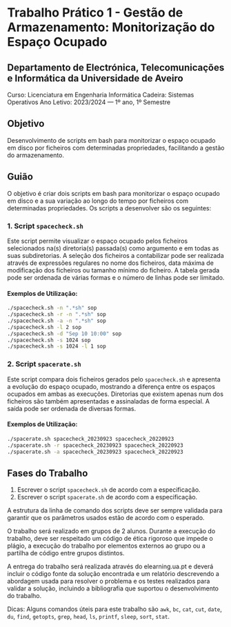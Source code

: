 # Trabalho Prático 1 - Gestão de Armazenamento: Monitorização do Espaço Ocupado

## Departamento de Electrónica, Telecomunicações e Informática da Universidade de Aveiro
Curso: Licenciatura em Engenharia Informática
Cadeira: Sistemas Operativos
Ano Letivo: 2023/2024 — 1º ano, 1º Semestre

## Objetivo

Desenvolvimento de scripts em bash para monitorizar o espaço ocupado em disco por ficheiros com determinadas propriedades, facilitando a gestão do armazenamento.

## Guião

O objetivo é criar dois scripts em bash para monitorizar o espaço ocupado em disco e a sua variação ao longo do tempo por ficheiros com determinadas propriedades. Os scripts a desenvolver são os seguintes:

### 1. Script `spacecheck.sh`

Este script permite visualizar o espaço ocupado pelos ficheiros selecionados na(s) diretoria(s) passada(s) como argumento e em todas as suas subdiretorias. A seleção dos ficheiros a contabilizar pode ser realizada através de expressões regulares no nome dos ficheiros, data máxima de modificação dos ficheiros ou tamanho mínimo do ficheiro. A tabela gerada pode ser ordenada de várias formas e o número de linhas pode ser limitado.

#### Exemplos de Utilização:

```bash
./spacecheck.sh -n ".*sh" sop
./spacecheck.sh -r -n ".*sh" sop
./spacecheck.sh -a -n ".*sh" sop
./spacecheck.sh -l 2 sop
./spacecheck.sh -d "Sep 10 10:00" sop
./spacecheck.sh -s 1024 sop
./spacecheck.sh -s 1024 -l 1 sop
```

### 2. Script `spacerate.sh`

Este script compara dois ficheiros gerados pelo `spacecheck.sh` e apresenta a evolução do espaço ocupado, mostrando a diferença entre os espaços ocupados em ambas as execuções. Diretorias que existem apenas num dos ficheiros são também apresentadas e assinaladas de forma especial. A saída pode ser ordenada de diversas formas.

#### Exemplos de Utilização:

```bash
./spacerate.sh spacecheck_20230923 spacecheck_20220923
./spacerate.sh -r spacecheck_20230923 spacecheck_20220923
./spacerate.sh -a spacecheck_20230923 spacecheck_20220923
```

## Fases do Trabalho

1. Escrever o script `spacecheck.sh` de acordo com a especificação.
2. Escrever o script `spacerate.sh` de acordo com a especificação.

A estrutura da linha de comando dos scripts deve ser sempre validada para garantir que os parâmetros usados estão de acordo com o esperado.

O trabalho será realizado em grupos de 2 alunos. Durante a execução do trabalho, deve ser respeitado um código de ética rigoroso que impede o plágio, a execução do trabalho por elementos externos ao grupo ou a partilha de código entre grupos distintos.

A entrega do trabalho será realizada através do elearning.ua.pt e deverá incluir o código fonte da solução encontrada e um relatório descrevendo a abordagem usada para resolver o problema e os testes realizados para validar a solução, incluindo a bibliografia que suportou o desenvolvimento do trabalho.

Dicas: Alguns comandos úteis para este trabalho são `awk`, `bc`, `cat`, `cut`, `date`, `du`, `find`, `getopts`, `grep`, `head`, `ls`, `printf`, `sleep`, `sort`, `stat`.
